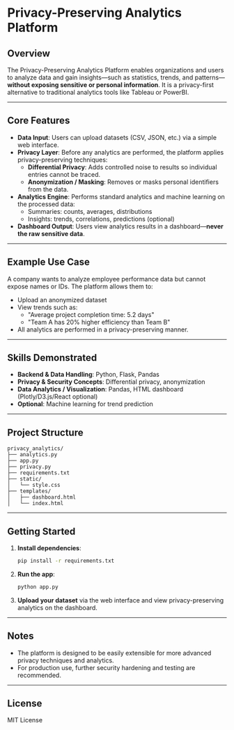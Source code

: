# Privacy-Preserving Analytics Platform

## Overview

The Privacy-Preserving Analytics Platform enables organizations and users to analyze data and gain insights—such as statistics, trends, and patterns—**without exposing sensitive or personal information**. It is a privacy-first alternative to traditional analytics tools like Tableau or PowerBI.

---

## Core Features

- **Data Input**: Users can upload datasets (CSV, JSON, etc.) via a simple web interface.
- **Privacy Layer**: Before any analytics are performed, the platform applies privacy-preserving techniques:
	- **Differential Privacy**: Adds controlled noise to results so individual entries cannot be traced.
	- **Anonymization / Masking**: Removes or masks personal identifiers from the data.
- **Analytics Engine**: Performs standard analytics and machine learning on the processed data:
	- Summaries: counts, averages, distributions
	- Insights: trends, correlations, predictions (optional)
- **Dashboard Output**: Users view analytics results in a dashboard—**never the raw sensitive data**.

---

## Example Use Case

A company wants to analyze employee performance data but cannot expose names or IDs. The platform allows them to:

- Upload an anonymized dataset
- View trends such as:
	- "Average project completion time: 5.2 days"
	- "Team A has 20% higher efficiency than Team B"
- All analytics are performed in a privacy-preserving manner.

---

## Skills Demonstrated

- **Backend & Data Handling**: Python, Flask, Pandas
- **Privacy & Security Concepts**: Differential privacy, anonymization
- **Data Analytics / Visualization**: Pandas, HTML dashboard (Plotly/D3.js/React optional)
- **Optional**: Machine learning for trend prediction

---

## Project Structure

```
privacy_analytics/
├── analytics.py
├── app.py
├── privacy.py
├── requirements.txt
├── static/
│   └── style.css
├── templates/
│   ├── dashboard.html
│   └── index.html
```

---

## Getting Started

1. **Install dependencies**:
	 ```bash
	 pip install -r requirements.txt
	 ```
2. **Run the app**:
	 ```bash
	 python app.py
	 ```
3. **Upload your dataset** via the web interface and view privacy-preserving analytics on the dashboard.

---

## Notes

- The platform is designed to be easily extensible for more advanced privacy techniques and analytics.
- For production use, further security hardening and testing are recommended.

---

## License

MIT License
